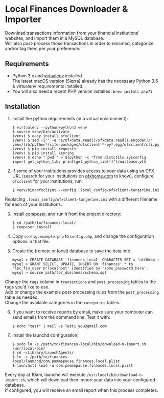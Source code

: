 Local Finances Downloader & Importer
====================================

Download transactions information from your financial institutions' websites, and import them in a MySQL database.  
Will also post-process those transactions in order to renamed, categorize and/or tag them per your preference.

Requirements
------------

- Python 3.x and [virtualenv](https://virtualenv.pypa.io) installed.  
The latest macOS version (Sierra) already has the necessary Python 3.5 & virtualenv requirements installed.  
- You will also need a recent PHP version installed: `brew install php71`

Installation
------------

1. Install the python requirements (in a virtual environment):
    ```
    $ virtualenv --python=python3 venv
    $ source venv/bin/activate
    (venv) $ easy_install ofxclient
    (venv) $ sed -i'' -e 's/ofxdata.read()/ofxdata.read().encode()/' venv/lib/python*/site-packages/ofxclient-*-py*.egg/ofxclient/cli.py
    (venv) $ pip install requests
    (venv) $ pip install keyring
    (venv) $ echo "`pwd`" > $(python -c "from distutils.sysconfig import get_python_lib; print(get_python_lib())")/maltease.pth
    ```

2. If some of your institutions provides access to your data using an OFX URL (search for your institutions on [ofxhome.com](http://ofxhome.com/) to know), configure `ofxclient` for your institutions, run:
    ```
    $ venv/bin/ofxclient --config .local_config/ofxclient-tangerine.ini
    ```

Replacing `.local_config/ofxclient-tangerine.ini` with a different filename for each of your institutions.

3. Install [composer](https://getcomposer.org/), and run it from the project directory:

    ```
    $ cd /path/to/finances-local/
    $ composer install
    ```

4. Copy `config.example.php` to `config.php`, and change the configuration options in that file.

5. Create the (remote or local) database to save the data into.

    ```
    mysql > CREATE DATABASE 'finances_local' CHARACTER SET = 'utf8mb4';
    mysql > GRANT SELECT, UPDATE, INSERT ON 'finances'.* to 'loc_fin_user'@'localhost' identified by 'some_password_here';
    mysql > source path/to/_dbschema/schema.sql
    ```
    
Change the `tags` column in `transactions` and `post_processing` tables to the tags you'd like to use.  
Add or change the example post-processing rules from the `post_processing` table as needed.  
Change the available categories in the `categories` tables.

6. If you want to receive reports by email, make sure your computer can send emails from the command line. Test it with:

    ```
    $ echo "test" | mail -s Test1 you@gmail.com
    ```
    
7. Install the launchd configuration:

    ```
    $ sudo ln -s /path/to/finances-local/bin/download-n-import.sh /usr/local/bin/
    $ cd ~/Library/LaunchAgents/
    $ ln -s /path/to/finances-local/launchd/com.pommepause.finances.local.plist
    $ launchctl load -w com.pommepause.finances.local.plist
    ```
    
Every day at 10am, launchd will execute `/usr/local/bin/download-n-import.sh`, which will download then import your data into your configured database.  
If configured, you will receive an email report when this process completes.
